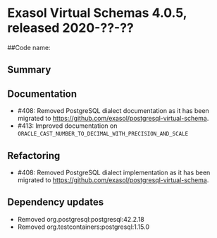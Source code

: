 # Exasol Virtual Schemas 4.0.5, released 2020-??-??

##Code name:

## Summary

## Documentation

* #408: Removed PostgreSQL dialect documentation as it has been migrated to https://github.com/exasol/postgresql-virtual-schema.
* #413: Improved documentation on `ORACLE_CAST_NUMBER_TO_DECIMAL_WITH_PRECISION_AND_SCALE`

## Refactoring

* #408: Removed PostgreSQL dialect implementation as it has been migrated to https://github.com/exasol/postgresql-virtual-schema.

## Dependency updates

* Removed org.postgresql:postgresql:42.2.18
* Removed org.testcontainers:postgresql:1.15.0
